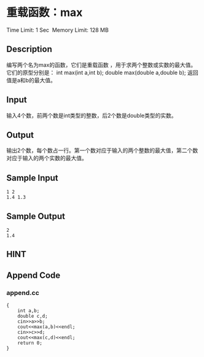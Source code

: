# 重载函数：max
Time Limit: 1 Sec  Memory Limit: 128 MB


## Description
编写两个名为max的函数，它们是重载函数 ，用于求两个整数或实数的最大值。它们的原型分别是：
int max(int a,int b);
double max(double a,double b);
返回值是a和b的最大值。



## Input
输入4个数，前两个数是int类型的整数，后2个数是double类型的实数。


## Output
输出2个数，每个数占一行。第一个数对应于输入的两个整数的最大值，第二个数对应于输入的两个实数的最大值。


## Sample Input
```
1 2
1.4 1.3
```
## Sample Output
```
2
1.4
```

## HINT


## Append Code
### append.cc
```cppint main()
{
	int a,b;
	double c,d;
	cin>>a>>b;
	cout<<max(a,b)<<endl;
	cin>>c>>d;
	cout<<max(c,d)<<endl;
	return 0;
}
```
